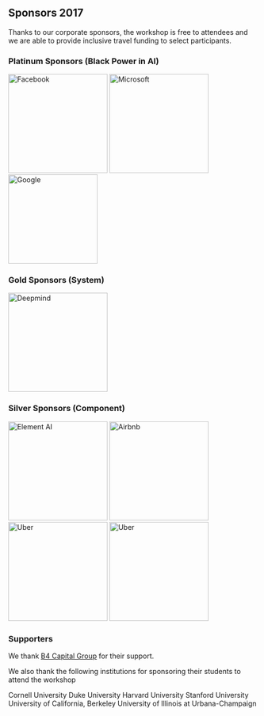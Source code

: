 ## Sponsors 2017
Thanks to our corporate sponsors, the workshop is free to attendees and we are able to provide inclusive travel funding to select participants.

### Platinum Sponsors (Black Power in AI)
<img src="https://raw.githubusercontent.com/blackinai/blackinai.github.io/main/bai/src/assets/img/sponsors-partners/facebook.png" alt="Facebook" width="200">
<img src="https://raw.githubusercontent.com/blackinai/blackinai.github.io/main/bai/src/assets/img/sponsors-partners/microsoft.png" alt="Microsoft" width="200">
<img src="https://raw.githubusercontent.com/blackinai/blackinai.github.io/main/bai/src/assets/img/sponsors-partners/google.png" alt="Google" width="180">

### Gold Sponsors (System)
<img src="https://raw.githubusercontent.com/blackinai/blackinai.github.io/main/bai/src/assets/img/sponsors-partners/deepmind.png" alt="Deepmind" width="200">

### Silver Sponsors (Component)
<img src="https://raw.githubusercontent.com/blackinai/blackinai.github.io/main/bai/src/assets/img/sponsors-partners/elementai.png" alt="Element AI" width="200">
<img src="https://raw.githubusercontent.com/blackinai/blackinai.github.io/main/bai/src/assets/img/sponsors-partners/airbnd.png" alt="Airbnb" width="200">
<img src="https://raw.githubusercontent.com/blackinai/blackinai.github.io/main/bai/src/assets/img/sponsors-partners/uber.png" alt="Uber" width="200">
<img src="https://raw.githubusercontent.com/blackinai/blackinai.github.io/main/bai/src/assets/img/sponsors-partners/savoy.jpg" alt="Uber" width="200">

### Supporters
We thank [B4 Capital Group](https://b4capitalgroup.com/) for their support.

We also thank the following institutions for sponsoring their students to attend the workshop

Cornell University
Duke University
Harvard University
Stanford University
University of California, Berkeley
University of Illinois at Urbana-Champaign